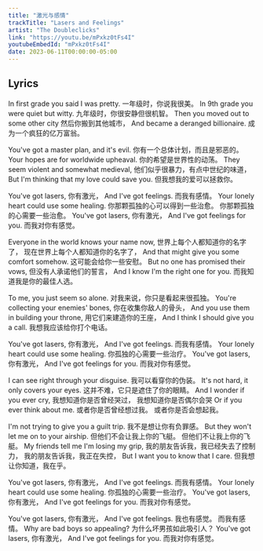 ```yaml
---
title: "激光与感情"
trackTitle: "Lasers and Feelings"
artist: "The Doubleclicks"
link: "https://youtu.be/mPxkz0tFs4I"
youtubeEmbedId: "mPxkz0tFs4I"
date: 2023-06-11T00:00:00-05:00
---
```


## Lyrics

In first grade you said I was pretty.
<span class="target">一年级时，你说我很美。</span>
In 9th grade you were quiet but witty.
<span class="target">九年级时，你很安静但很机智。</span>
Then you moved out to some other city
<span class="target">然后你搬到其他城市，</span>
And became a deranged billionaire.
<span class="target">成为一个疯狂的亿万富翁。</span>

You've got a master plan, and it's evil.
<span class="target">你有一个总体计划，而且是邪恶的。</span>
Your hopes are for worldwide upheaval.
<span class="target">你的希望是世界性的动荡。</span>
They seem violent and somewhat medieval,
<span class="target">他们似乎很暴力，有点中世纪的味道，</span>
But I'm thinking that my love could save you.
<span class="target">但我想我的爱可以拯救你。</span>

You've got lasers,
<span class="target">你有激光，</span>
And I've got feelings.
<span class="target">而我有感情。</span>
Your lonely heart could use some healing.
<span class="target"><span class="original">你那颗孤独的心可以得到一些治愈。</span> <span class="correction">你那颗孤独的心需要一些治愈。</span></span>
You've got lasers,
<span class="target">你有激光，</span>
And I've got feelings for you.
<span class="target">而我对你有感觉。</span>

Everyone in the world knows your name now,
<span class="target"><span class="original">世界上每个人都知道你的名字了，</span> <span class="correction">现在世界上每个人都知道你的名字了，</span></span>
And that might give you some comfort somehow.
<span class="target">这可能会给你一些安慰。</span>
But no one has promised their vows,
<span class="target">但没有人承诺他们的誓言，</span>
And I know I'm the right one for you.
<span class="target">而我知道我是你的最佳人选。</span>

To me, you just seem so alone.
<span class="target">对我来说，你只是看起来很孤独。</span>
You're collecting your enemies' bones,
<span class="target">你在收集你敌人的骨头，</span>
And you use them in building your throne,
<span class="target">用它们来建造你的王座，</span>
And I think I should give you a call.
<span class="target">我想我应该给你打个电话。</span>

You've got lasers,
<span class="target">你有激光，</span>
And I've got feelings.
<span class="target">而我有感情。</span>
Your lonely heart could use some healing.
<span class="target">你孤独的心需要一些治疗。</span>
You've got lasers,
<span class="target">你有激光，</span>
And I've got feelings for you.
<span class="target">而我对你有感觉。</span>

I can see right through your disguise.
<span class="target">我可以看穿你的伪装。</span>
It's not hard, it only covers your eyes.
<span class="target">这并不难，它只是遮住了你的眼睛。</span>
And I wonder if you ever cry,
<span class="target"><span class="original">我想知道你是否曾经哭过，</span> <span class="correction">我想知道你是否偶尔会哭</span></span>
Or if you ever think about me.
<span class="target"><span class="original">或者你是否曾经想过我。</span> <span class="correction">或者你是否会想起我。</span></span>

I'm not trying to give you a guilt trip.
<span class="target">我不是想让你有负罪感。</span>
But they won't let me on to your airship.
<span class="target"><span class="original">但他们不会让我上你的飞艇。</span> <span class="correction">但他们不让我上你的飞艇。</span></span>
My friends tell me I'm losing my grip,
<span class="target"><span class="original">我的朋友告诉我，我已经失去了控制力，</span> <span class="correction">我的朋友告诉我，我正在失控，</span></span>
But I want you to know that I care.
<span class="target">但我想让你知道，我在乎。</span>

You've got lasers,
<span class="target">你有激光，</span>
And I've got feelings.
<span class="target">而我有感情。</span>
Your lonely heart could use some healing.
<span class="target">你孤独的心需要一些治疗。</span>
You've got lasers,
<span class="target">你有激光，</span>
And I've got feelings for you.
<span class="target">而我对你有感觉。</span>

You've got lasers,
<span class="target">你有激光，</span>
And I've got feelings.
<span class="target"><span class="original">我也有感觉。</span> <span class="correction">而我有感情。</span></span>
Why are bad boys so appealing?
<span class="target">为什么坏男孩如此吸引人？</span>
You've got lasers,
<span class="target">你有激光，</span>
And I've got feelings for you.
<span class="target">而我对你有感觉。</span>


